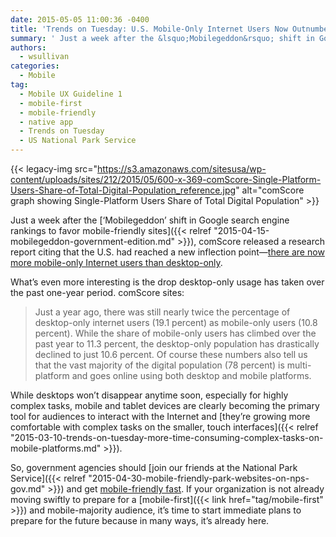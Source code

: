 ```yaml
---
date: 2015-05-05 11:00:36 -0400
title: 'Trends on Tuesday: U.S. Mobile-Only Internet Users Now Outnumber Desktop-Only Users'
summary: ' Just a week after the &lsquo;Mobilegeddon&rsquo; shift in Google search engine rankings to favor mobile-friendly sites, comScore released a research report citing that the U.S. had reached a new inflection point&mdash;there are now more mobile-only Internet users than desktop-only. What&rsquo;s even'
authors:
  - wsullivan
categories:
  - Mobile
tag:
  - Mobile UX Guideline 1
  - mobile-first
  - mobile-friendly
  - native app
  - Trends on Tuesday
  - US National Park Service
---
```


{{< legacy-img src="https://s3.amazonaws.com/sitesusa/wp-content/uploads/sites/212/2015/05/600-x-369-comScore-Single-Platform-Users-Share-of-Total-Digital-Population_reference.jpg" alt="comScore graph showing Single-Platform Users Share of Total Digital Population" >}}

Just a week after the [‘Mobilegeddon’ shift in Google search engine rankings to favor mobile-friendly sites]({{< relref "2015-04-15-mobilegeddon-government-edition.md" >}}), comScore released a research report citing that the U.S. had reached a new inflection point—[there are now more mobile-only Internet users than desktop-only](http://www.comscore.com/Insights/Blog/Number-of-Mobile-Only-Internet-Users-Now-Exceeds-Desktop-Only-in-the-U.S).

What’s even more interesting is the drop desktop-only usage has taken over the past one-year period. comScore sites:

> Just a year ago, there was still nearly twice the percentage of desktop-only internet users (19.1 percent) as mobile-only users (10.8 percent). While the share of mobile-only users has climbed over the past year to 11.3 percent, the desktop-only population has drastically declined to just 10.6 percent. Of course these numbers also tell us that the vast majority of the digital population (78 percent) is multi-platform and goes online using both desktop and mobile platforms.

While desktops won’t disappear anytime soon, especially for highly complex tasks, mobile and tablet devices are clearly becoming the primary tool for audiences to interact with the Internet and [they’re growing more comfortable with complex tasks on the smaller, touch interfaces]({{< relref "2015-03-10-trends-on-tuesday-more-time-consuming-complex-tasks-on-mobile-platforms.md" >}}).

So, government agencies should [join our friends at the National Park Service]({{< relref "2015-04-30-mobile-friendly-park-websites-on-nps-gov.md" >}}) and get [mobile-friendly fast](https://www.WHATEVER/2015/05/04/helpful-resources-to-help-make-your-content-mobile-friendly/ "Helpful Resources to Make Your Content Mobile-Friendly"). If your organization is not already moving swiftly to prepare for a [mobile-first]({{< link href="tag/mobile-first" >}}) and mobile-majority audience, it’s time to start immediate plans to prepare for the future because in many ways, it’s already here.